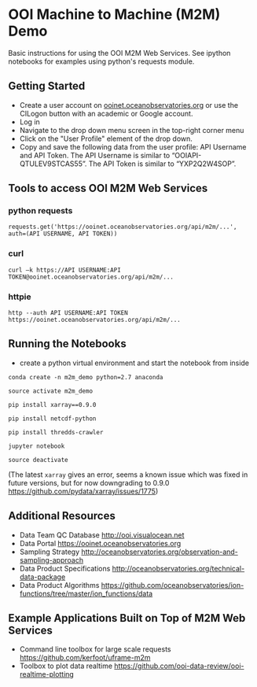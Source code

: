 # OOI Machine to Machine (M2M) Demo
Basic instructions for using the OOI M2M Web Services. See ipython notebooks for examples using python's requests module. 

## Getting Started
* Create a user account on [ooinet.oceanobservatories.org](https://www.ooinet.oceanobservatories.org) or use the CILogon button with an academic or Google account.
* Log in
* Navigate to the drop down menu screen in the top-right corner menu
* Click on the "User Profile" element of the drop down.
* Copy and save the following data from the user profile: API Username and API Token.  The API Username is similar to “OOIAPI-QTULEV9STCAS55”.  The API Token is similar to “YXP2Q2W4SOP”.

## Tools to access OOI M2M Web Services

### python requests 
`requests.get('https://ooinet.oceanobservatories.org/api/m2m/...', auth=(API USERNAME, API TOKEN))`

### curl 
`curl –k https://API USERNAME:API TOKEN@ooinet.oceanobservatories.org/api/m2m/...`

### httpie 
`http --auth API USERNAME:API TOKEN https://ooinet.oceanobservatories.org/api/m2m/...`

## Running the Notebooks
* create a python virtual environment and start the notebook from inside
```
conda create -n m2m_demo python=2.7 anaconda

source activate m2m_demo

pip install xarray==0.9.0

pip install netcdf-python

pip install thredds-crawler

jupyter notebook

source deactivate
```

(The latest `xarray` gives an error, seems a known issue which was fixed in future versions, but for now downgrading to 0.9.0 https://github.com/pydata/xarray/issues/1775)

## Additional Resources
* Data Team QC Database http://ooi.visualocean.net
* Data Portal https://ooinet.oceanobservatories.org
* Sampling Strategy http://oceanobservatories.org/observation-and-sampling-approach  
* Data Product Specifications http://oceanobservatories.org/technical-data-package  
* Data Product Algorithms https://github.com/oceanobservatories/ion-functions/tree/master/ion_functions/data  

## Example Applications Built on Top of M2M Web Services

* Command line toolbox for large scale requests https://github.com/kerfoot/uframe-m2m
* Toolbox to plot data realtime https://github.com/ooi-data-review/ooi-realtime-plotting
